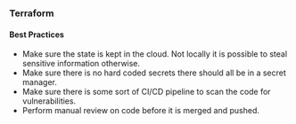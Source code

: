 ### Terraform
#### Best Practices
- Make sure the state is kept in the cloud. Not locally it is possible to steal sensitive information otherwise.
- Make sure there is no hard coded secrets there should all be in a secret manager.
- Make sure there is some sort of CI/CD pipeline to scan the code for vulnerabilities.
- Perform manual review on code before it is merged and pushed.